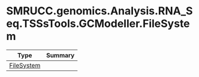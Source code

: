 ﻿
# SMRUCC.genomics.Analysis.RNA_Seq.TSSsTools.GCModeller.FileSystem

|Type|Summary|
|----|-------|
|[FileSystem](./FileSystem.md)||

